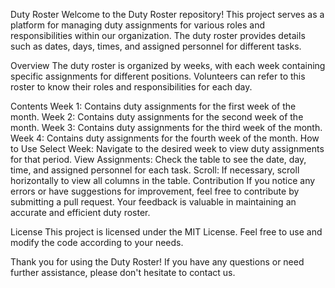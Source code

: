 Duty Roster
Welcome to the Duty Roster repository! This project serves as a platform for managing duty assignments for various roles and responsibilities within our organization. The duty roster provides details such as dates, days, times, and assigned personnel for different tasks.

Overview
The duty roster is organized by weeks, with each week containing specific assignments for different positions. Volunteers can refer to this roster to know their roles and responsibilities for each day.

Contents
Week 1: Contains duty assignments for the first week of the month.
Week 2: Contains duty assignments for the second week of the month.
Week 3: Contains duty assignments for the third week of the month.
Week 4: Contains duty assignments for the fourth week of the month.
How to Use
Select Week: Navigate to the desired week to view duty assignments for that period.
View Assignments: Check the table to see the date, day, time, and assigned personnel for each task.
Scroll: If necessary, scroll horizontally to view all columns in the table.
Contribution
If you notice any errors or have suggestions for improvement, feel free to contribute by submitting a pull request. Your feedback is valuable in maintaining an accurate and efficient duty roster.

License
This project is licensed under the MIT License. Feel free to use and modify the code according to your needs.

Thank you for using the Duty Roster! If you have any questions or need further assistance, please don't hesitate to contact us.





